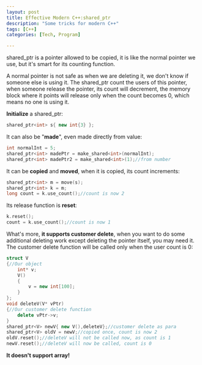 ```yaml
---
layout: post
title: Effective Modern C++:shared_ptr
description: "Some tricks for modern C++"
tags: [C++]
categories: [Tech, Program]

---
```


shared_ptr is a pointer allowed to be copied, it is like the normal pointer we use, but it's smart for its counting function.

A normal pointer is not safe as when we are deleting it, we don't know if someone else is using it. The shared_ptr count the users of this pointer, when someone release the pointer, its count will decrement, the memory block where it points will release only when the count becomes 0, which means no one is using it.

**Initialize** a shared_ptr:

```c++
shared_ptr<int> s{ new int{3} };
```

It can also be "**made**", even made directly from value:



<!-- more -->



```c++
int normalInt = 5;
shared_ptr<int> madePtr = make_shared<int>(normalInt);
shared_ptr<int> madePtr2 = make_shared<int>(1);//from number
```

It can be **copied** and **moved**, when it is copied, its count increments:

```c++
shared_ptr<int> m = move(s);
shared_ptr<int> k = m;
long count = k.use_count();//count is now 2
```

Its release function is **reset**:

```c++
k.reset();
count = k.use_count();//count is now 1
```

What's more, **it supports customer delete**, when you want to do some additional deleting work except deleting the pointer itself, you may need it. The customer delete function will be called only when the user count is 0:

```c++
struct V
{//Our object
	int* v;
	V()
	{
		v = new int[100];
	}
};
void deleteV(V* vPtr)
{//Our customer delete function
	delete vPtr->v;
}
shared_ptr<V> newV{ new V(),deleteV};//customer delete as para
shared_ptr<V> oldV = newV;//copied once, count is now 2
oldV.reset();//deleteV will not be called now, as count is 1
newV.reset();//deleteV will now be called, count is 0
```

**It doesn't support array!**